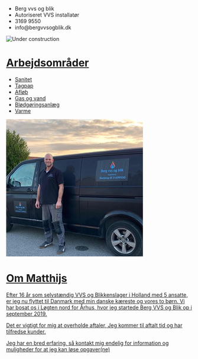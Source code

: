 <div id="businesscard">
  <ul>
  <li>Berg vvs og blik
  <li>Autoriseret VVS installatør
  <li>3169 9550
  <li>info@bergvvsogblik.dk
  </ul>
</div>

![Under construction](https://www.alliant.edu/wp-content/uploads/2016/09/Website-Under-Construction.jpg)

<div id="logo">
<a href="400dpiLogo.jpg" />
</div>


# Arbejdsområder

* Sanitet
* Tagpap
* Afløb
* Gas og vand
* Blødgøringsanlæg
* Varme


![BERG VVS](image.png)

# Om Matthijs

Efter 16 år som selvstændig VVS og Blikkenslager i Holland med 5 ansatte, er jeg nu flyttet til Danmark med min danske kæreste og vores to børn.  Vi har bosat os i Løgten nord for Århus, hvor jeg startede Berg VVS og Blik op i september 2019.

Det er vigtigt for mig at overholde aftaler, Jeg kommer til aftalt tid og har tilfredse kunder.

Jeg har en bred erfaring, så kontakt mig endelig for information og muligheder for at jeg kan løse opgaver(ne)


